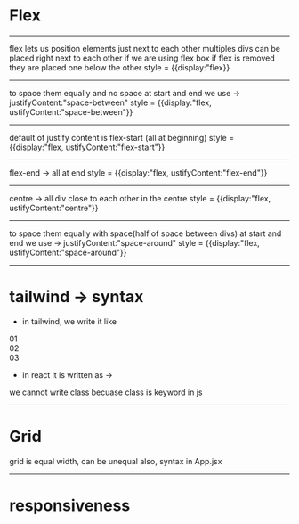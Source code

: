 # Flex
---------------------------------------------------------------------------
flex lets us position elements just next to each other 
 multiples divs can be placed right next to each other if we are using flex box
 if flex is removed they are placed one below the other
 style = {{display:"flex}}
- ----------------------------------------------------------
to space them equally and no space at start and end 
 we use -> justifyContent:"space-between"
 style = {{display:"flex, ustifyContent:"space-between"}}
- ----------------------------------------------------------------
 default of justify content is flex-start (all at beginning)
 style = {{display:"flex, ustifyContent:"flex-start"}}
- -----------------------------------------------------------------
 flex-end -> all at end
style = {{display:"flex, ustifyContent:"flex-end"}}
- ------------------------------------------------------------------
 centre -> all div close to each other in the centre
style = {{display:"flex, ustifyContent:"centre"}}
- -----------------------------------------------------------------
 to space them equally with space(half of space between divs) at start and end 
 we use -> justifyContent:"space-around"
 style = {{display:"flex, ustifyContent:"space-around"}}
- ------------------------------------------------------------------------


 # tailwind -> syntax

 - in tailwind, we write it like 
  <div class="flex">
     <div class="w-14 flex-none ...">01</div>
     <div class="w-64 flex-1 ...">02</div>
     <div class="w-32 flex-1 ...">03</div>
 </div> 

- in react it is written as -> 
 <div className = 'flex'>
 we cannot write class becuase class is keyword in js

--------------------------------------------------------------------------------------

# Grid
 grid is equal width, can be unequal also, syntax in App.jsx 

---------------------------------------------------------------------------------------------

# responsiveness 
